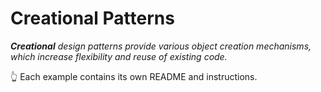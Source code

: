 # Creational Patterns

_**Creational** design patterns provide various object creation mechanisms, which increase flexibility and reuse of existing code._

👆 Each example contains its own README and instructions.
